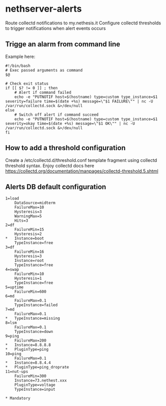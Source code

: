 # nethserver-alerts

Route collectd notifications to my.nethesis.it
Configure collectd thresholds to trigger notifications when alert events occurs

## Trigge an alarm from command line

Example here:

```
#!/bin/bash
# Exec passed arguments as command
$@

# Check exit status
if [[ $? != 0 ]] ; then
    # Alert if command failed
    echo -e "PUTNOTIF host=$(hostname) type=custom type_instance=$1 severity=failure time=$(date +%s) message=\"$1 FAILURE\"" | nc -U /var/run/collectd.sock &>/dev/null
else
    # Switch off alert if command succeed
    echo -e "PUTNOTIF host=$(hostname) type=custom type_instance=$1 severity=okay time=$(date +%s) message=\"$1 OK\"" | nc -U /var/run/collectd.sock &>/dev/null
fi

```

## How to add a threshold configuration

Create a /etc/collectd.d/threshold.conf template fragment using collectd threshold syntax. Enjoy collectd docs here https://collectd.org/documentation/manpages/collectd-threshold.5.shtml


## Alerts DB default configuration

```
1=load
    DataSource=midterm
    FailureMax=10
    Hysteresis=3
    WarningMax=5
    Hits=3
2=df
    FailureMin=15
    Hysteresis=2
*   Instance=boot
    TypeInstance=free
3=df
    FailureMin=16
    Hysteresis=3
    Instance=root
    TypeInstance=free
4=swap
    FailureMin=10
    Hysteresis=1
    TypeInstance=free
5=uptime
    FailureMin=600
6=md
    FailureMax=0.1
    TypeInstance=failed
7=md
    FailureMax=0.1
*   TypeInstance=missing
8=lsm
    FailureMax=0.1
    TypeInstance=down
9=ping
    FailureMax=200
*   Instance=8.8.8.8
*   PluginType=ping
10=ping
    FailureMax=0.1
*   Instance=8.8.4.4
*   PluginType=ping_droprate
11=nut-ups
    FailureMin=300
    Instance=73.nethest.xxx
    PluginType=voltage
    TypeInstance=input

* Mandatory
```
